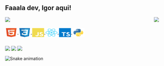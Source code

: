 ## Faaala dev, Igor aqui!  

<div>
  <a href= "https://github.com/igorcarvalhodevs">
  <img height="180em" src="https://github-readme-stats.vercel.app/api?username=igorcarvalhodevs&show_icons=true&theme=radical"/>
  <img align="right" height="250em" src="https://github-readme-stats.vercel.app/api/top-langs/?username=igorcarvalhodevs&layout=compact&langs_count=16&theme=radical"/>
</div>
<div style="dysplay: inline_block"><br>
  <img align="center" alt="Igor-HTML" height="30" width="40" src="https://raw.githubusercontent.com/devicons/devicon/master/icons/html5/html5-original.svg">
  <img align="center" alt="Igor-CSS" height="30" width="40" src="https://raw.githubusercontent.com/devicons/devicon/master/icons/css3/css3-original.svg">
  <img align="center" alt="Igor-Js" height="30" width="40" src="https://raw.githubusercontent.com/devicons/devicon/master/icons/javascript/javascript-plain.svg">
  <img align="center" alt="Igor-React" height="30" width="40" src="https://raw.githubusercontent.com/devicons/devicon/master/icons/react/react-original.svg">
  <img align="center" alt="Igor-Ts" height="30" width="40" src="https://raw.githubusercontent.com/devicons/devicon/master/icons/typescript/typescript-plain.svg">
  <img align="center" alt="Igor-Python" height="30" width="40" src="https://raw.githubusercontent.com/devicons/devicon/master/icons/python/python-original.svg">
</div>  

##

<div>
  <a href="https://www.linkedin.com/in/igor-de-carvalho-leandro-64287a234/" target="_blank"><img src="https://img.shields.io/badge/LinkedIn-0077B5?style=for-the-badge&logo=linkedin&logoColor=white" target="_blank"></a>
  <a href="mailto: igorcarvalho.devs@gmail.com" target="_blank"><img src="https://img.shields.io/badge/Gmail-D14836?style=for-the-badge&logo=gmail&logoColor=white" target="_blank"></a>
  <a href="https://wa.me/5511933746065" target="_blank"><img src="https://img.shields.io/badge/WhatsApp-25D366?style=for-the-badge&logo=whatsapp&logoColor=white" target="_blank"></a>
</div>

![Snake animation](https://github.com/igorcarvalhodevs/igorcarvalhodevs/blob/output/github-contribution-grid-snake.svg)

  
  
 
  
 
